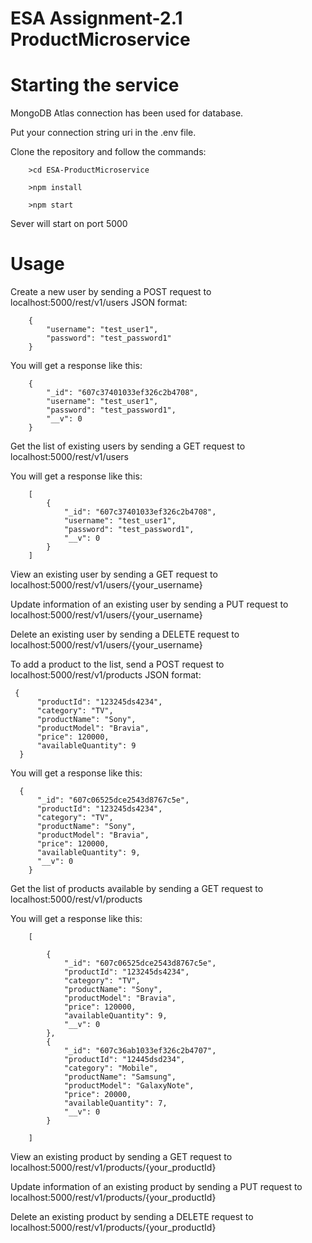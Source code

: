 # ESA Assignment-2.1 ProductMicroservice
# Starting the service
MongoDB Atlas connection has been used for database.

Put your connection string uri in the .env file.

Clone the repository and follow the commands:

        >cd ESA-ProductMicroservice

        >npm install

        >npm start

Sever will start on port 5000
# Usage
Create a new user by sending a POST request to localhost:5000/rest/v1/users JSON format:

        {
            "username": "test_user1",
        	"password": "test_password1"
        }
You will get a response like this:

        {
        	"_id": "607c37401033ef326c2b4708",
        	"username": "test_user1",
        	"password": "test_password1",
        	"__v": 0
        }
        
Get the list of existing users by sending a GET request to localhost:5000/rest/v1/users

You will get a response like this:

        [
            {
                "_id": "607c37401033ef326c2b4708",
                "username": "test_user1",
                "password": "test_password1",
                "__v": 0
            }
        ]

View an existing user by sending a GET request to localhost:5000/rest/v1/users/{your_username}

Update information of an existing user by sending a PUT request to localhost:5000/rest/v1/users/{your_username} 

Delete an existing user by sending a DELETE request to localhost:5000/rest/v1/users/{your_username}

To add a product to the list, send a POST request to localhost:5000/rest/v1/products JSON format:

     {
          "productId": "123245ds4234",
          "category": "TV",
          "productName": "Sony",
          "productModel": "Bravia",
          "price": 120000,
          "availableQuantity": 9
      }
        
 You will get a response like this:
 
      {
          "_id": "607c06525dce2543d8767c5e",
          "productId": "123245ds4234",
          "category": "TV",
          "productName": "Sony",
          "productModel": "Bravia",
          "price": 120000,
          "availableQuantity": 9,
          "__v": 0
        }
 
 Get the list of products available by sending a GET request to localhost:5000/rest/v1/products
 
 You will get a response like this:
 
        [

            {
                "_id": "607c06525dce2543d8767c5e",
                "productId": "123245ds4234",
                "category": "TV",
                "productName": "Sony",
                "productModel": "Bravia",
                "price": 120000,
                "availableQuantity": 9,
                "__v": 0
            },
            {
                "_id": "607c36ab1033ef326c2b4707",
                "productId": "12445dsd234",
                "category": "Mobile",
                "productName": "Samsung",
                "productModel": "GalaxyNote",
                "price": 20000,
                "availableQuantity": 7,
                "__v": 0
            }

        ]
   
View an existing product by sending a GET request to localhost:5000/rest/v1/products/{your_productId}

Update information of an existing product by sending a PUT request to localhost:5000/rest/v1/products/{your_productId}

Delete an existing product by sending a DELETE request to localhost:5000/rest/v1/products/{your_productId}


